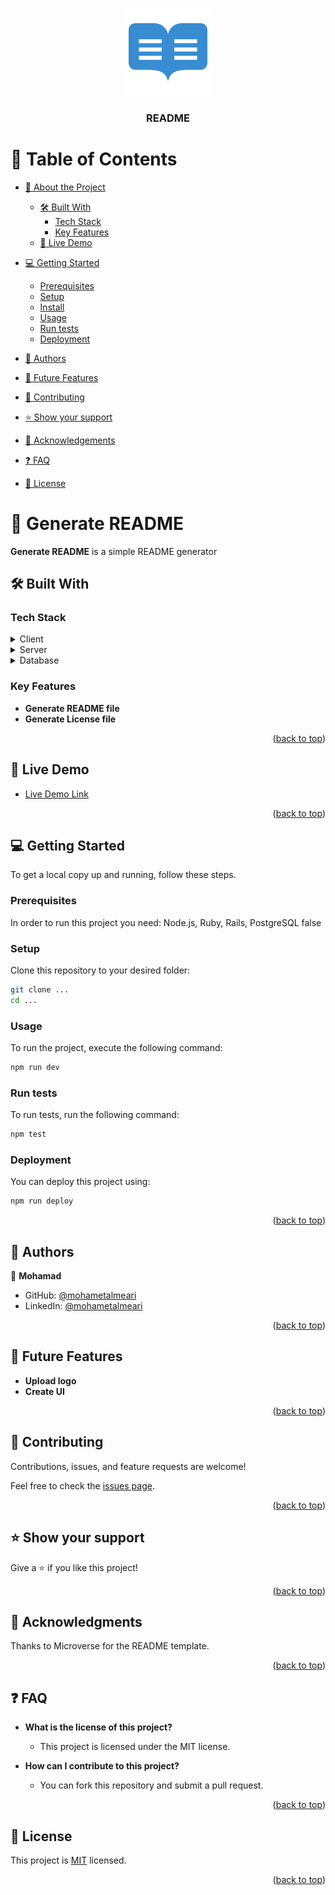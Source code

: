 
<a name="readme-top"></a>

<div align="center">
  <img src="logo.png" alt="logo" width="140"  height="auto" />
  <br/>

  <h3><b>README</b></h3>

</div>

<!-- TABLE OF CONTENTS -->

# 📗 Table of Contents

- [📖 About the Project](#about-project)
  - [🛠 Built With](#built-with)
    - [Tech Stack](#tech-stack)
    - [Key Features](#key-features)
  - [🚀 Live Demo](#live-demo)
- [💻 Getting Started](#getting-started)
  - [Prerequisites](#prerequisites)
  - [Setup](#setup)
  - [Install](#install)
  - [Usage](#usage)
  - [Run tests](#run-tests)
  - [Deployment](#deployment)

- [👥 Authors](#authors)
- [🔭 Future Features](#future-features)
- [🤝 Contributing](#contributing)
- [⭐️ Show your support](#support)
- [🙏 Acknowledgements](#acknowledgements)
- [❓ FAQ](#faq)
- [📝 License](#license)

<!-- PROJECT DESCRIPTION -->

# 📖 Generate README <a name="about-project"></a>

**Generate README** is a simple README generator

## 🛠 Built With <a name="built-with"></a>

### Tech Stack <a name="tech-stack"></a>

<details>
  <summary>Client</summary>
    <ul>
      <li><a href="https://reactjs.org/">React.js</a></li>
    </ul>
</details>

<details>
  <summary>Server</summary>
    <ul>
      <li><a href="https://rubyonrails.org/">Rails</a></li>
    </ul>
</details>

<details>
  <summary>Database</summary>
    <ul>
      <li><a href="https://www.postgresql.org/">PostgreSQL</a></li>
    </ul>
</details>


<!-- Features -->

### Key Features <a name="key-features"></a>
- **Generate README file**
- **Generate License file**


<p align="right">(<a href="#readme-top">back to top</a>)</p>

<!-- LIVE DEMO -->

## 🚀 Live Demo <a name="live-demo"></a>

- [Live Demo Link](https://mohametalmeari.github.io/generate-readme/)

<p align="right">(<a href="#readme-top">back to top</a>)</p>

<!-- GETTING STARTED -->

## 💻 Getting Started <a name="getting-started"></a>

To get a local copy up and running, follow these steps.


### Prerequisites
In order to run this project you need: Node.js, Ruby, Rails, PostgreSQL
false

### Setup
Clone this repository to your desired folder:
```sh
git clone ...
cd ...
```
<!-- 
### Install
Install this project with:
```sh
npm install
``` 
-->

### Usage
To run the project, execute the following command:
```sh
npm run dev
```

### Run tests
To run tests, run the following command:
```sh
npm test
```

### Deployment
You can deploy this project using:
```sh
npm run deploy
```


<p align="right">(<a href="#readme-top">back to top</a>)</p>

<!-- AUTHORS -->

## 👥 Authors <a name="authors"></a>

👤 **Mohamad**
- GitHub: [@mohametalmeari](https://github.com/mohametalmeari)
- LinkedIn: [@mohametalmeari](https://www.linkedin.com/in/mohamet-almeari/)


<p align="right">(<a href="#readme-top">back to top</a>)</p>

<!-- FUTURE FEATURES -->

## 🔭 Future Features <a name="future-features"></a>

- **Upload logo**
- **Create UI**


<p align="right">(<a href="#readme-top">back to top</a>)</p>

<!-- CONTRIBUTING -->

## 🤝 Contributing <a name="contributing"></a>

Contributions, issues, and feature requests are welcome!

Feel free to check the [issues page](../../issues/).

<p align="right">(<a href="#readme-top">back to top</a>)</p>

<!-- SUPPORT -->

## ⭐️ Show your support <a name="support"></a>

Give a ⭐️ if you like this project!

<p align="right">(<a href="#readme-top">back to top</a>)</p>

<!-- ACKNOWLEDGEMENTS -->

## 🙏 Acknowledgments <a name="acknowledgements"></a>

Thanks to Microverse for the README template.

<p align="right">(<a href="#readme-top">back to top</a>)</p>


<!-- FAQ (optional) -->

## ❓ FAQ <a name="faq"></a>
  

- **What is the license of this project?**
  - This project is licensed under the MIT license.
  
- **How can I contribute to this project?**
  - You can fork this repository and submit a pull request.
  

<p align="right">(<a href="#readme-top">back to top</a>)</p>

<!-- LICENSE -->

## 📝 License <a name="license"></a>

This project is [MIT](./LICENSE) licensed.

<p align="right">(<a href="#readme-top">back to top</a>)</p>

